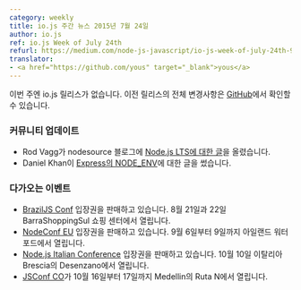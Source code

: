 ```yaml
---
category: weekly
title: io.js 주간 뉴스 2015년 7월 24일
author: io.js
ref: io.js Week of July 24th
refurl: https://medium.com/node-js-javascript/io-js-week-of-july-24th-93238b278a8d
translator:
- <a href="https://github.com/yous" target="_blank">yous</a>
---
```


<!--
# io.js and Node.js News
This week we didn't have io.js releases. Complete changelog from previous releases can be found [on GitHub](https://github.com/nodejs/io.js/blob/master/CHANGELOG.md).
-->

이번 주엔 io.js 릴리스가 없습니다. 이전 릴리스의 전체 변경사항은
[GitHub](https://github.com/nodejs/io.js/blob/master/CHANGELOG.md)에서 확인할 수 있습니다.

<!--
### Community Updates

* Rod Vagg posted [an article about Node.js LTS](https://medium.com/@nodesource/essential-steps-long-term-support-for-node-js-8ecf7514dbd) on nodesource blog.
* Daniel Khan has written a blog post about [NODE_ENV in express](http://apmblog.dynatrace.com/2015/07/22/the-drastic-effects-of-omitting-node_env-in-your-express-js-applications/).
-->

### 커뮤니티 업데이트

* Rod Vagg가 nodesource 블로그에 [Node.js LTS에 대한 글](https://medium.com/@nodesource/essential-steps-long-term-support-for-node-js-8ecf7514dbd)을 올렸습니다.
* Daniel Khan이 [Express의 NODE_ENV](http://apmblog.dynatrace.com/2015/07/22/the-drastic-effects-of-omitting-node_env-in-your-express-js-applications/)에 대한 글을 썼습니다.

<!--
### Upcoming Events

* [BrazilJS Conf](http://braziljs.com.br/) tickets are on sale, August 21st - 22nd at Shopping Center BarraShoppingSul
* [NodeConf EU](http://nodeconf.eu/) tickets are on sale, September 6th - 9th at Waterford, Ireland
* [Node.js Italian Conference](http://nodejsconf.it/) tickets are on sale, October 10th at Desenzano - Brescia, Italy
* [JSConf CO](http://www.jsconf.co/), October 16th - 17th at Ruta N, Medellin
-->

### 다가오는 이벤트

* [BrazilJS Conf](http://braziljs.com.br/) 입장권을 판매하고 있습니다. 8월 21일과 22일 BarraShoppingSul 쇼핑 센터에서 열립니다.
* [NodeConf EU](http://nodeconf.eu/) 입장권을 판매하고 있습니다. 9월 6일부터 9일까지 아일랜드 워터포드에서 열립니다.
* [Node.js Italian Conference](http://nodejsconf.it/) 입장권을 판매하고 있습니다. 10월 10일 이탈리아 Brescia의 Desenzano에서 열립니다.
* [JSConf CO](http://www.jsconf.co/)가 10월 16일부터 17일까지 Medellin의 Ruta N에서 열립니다.
